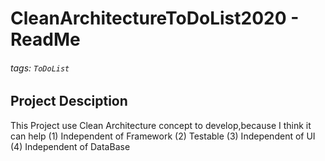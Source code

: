 # CleanArchitectureToDoList2020 - ReadMe
###### tags: `ToDoList` 
## **Project Desciption**
This Project use Clean Architecture concept to develop,because I think it can help 
(1) Independent of Framework
(2) Testable
(3) Independent of UI
(4) Independent of DataBase

